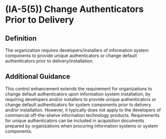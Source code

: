 
# (IA-5(5)) Change Authenticators Prior to Delivery

## Definition

The organization requires developers/installers of information system components to provide unique authenticators or change default authenticators prior to delivery/installation.

## Additional Guidance

This control enhancement extends the requirement for organizations to change default authenticators upon information system installation, by requiring developers and/or installers to provide unique authenticators or change default authenticators for system components prior to delivery and/or installation. However, it typically does not apply to the developers of commercial off-the-shelve information technology products. Requirements for unique authenticators can be included in acquisition documents prepared by organizations when procuring information systems or system components.

